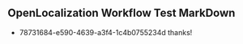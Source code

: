 ## OpenLocalization Workflow Test MarkDown
* 78731684-e590-4639-a3f4-1c4b0755234d thanks!

<!--HONumber=Jan17_HO1-->


